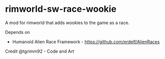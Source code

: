 # rimworld-sw-race-wookie
A mod for rimworld that adds wookies to the game as a race.

Depends on
- Humanoid Alien Race Framework - https://github.com/erdelf/AlienRaces

Credit
@tgrimm92 - Code and Art
